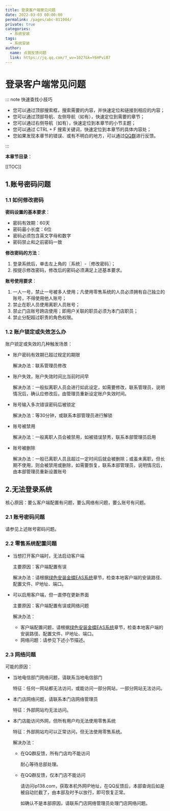 ```yaml
---
title: 登录客户端常见问题
date: 2022-03-03 00:00:00
permalink: /pages/abc-811004/
private: true
categories: 
  - 系统安装
tags: 
  - 系统安装
author: 
  name: 点我反馈问题
  link: https://jq.qq.com/?_wv=1027&k=Y6HPvi87
---
```



# 登录客户端常见问题

::: note 快速查找小技巧

- 您可以通过顶部搜索框，搜索需要的内容，并快速定位和链接到相应的内容；
- 您可以通过顶部导航、左侧导航（如有），快速定位到需要的章节；
- 您可以通过右侧导航（如有），快速定位到本章节的小节主题；
- 您可以通过 CTRL + F 搜索关键词，快速定位到本章节的具体内容处；
- 您如果发现本章节的错误、或有不明白的地方，可以通过[QQ群](https://jq.qq.com/?_wv=1027&k=Y6HPvi87)进行反馈。

:::

**本章节目录**：

[[TOC]]

## 1.账号密码问题

### 1.1 如何修改密码

**密码设置的基本要求**：

- 密码有效期：60天
- 密码最小长度：6位
- 密码必须包含英文字母和数字
- 密码禁止和之前密码一致

**修改密码的方法**：

1. 登录系统后，单击左上角的〖系统〗-〖修改密码〗；
2. 按提示修改密码，修改后的密码必须满足上述基本要求。

**账号使用要求**：

1. 一人一号，禁止一号被多人使用；凡使用零售系统的人员必须拥有自己独立的账号，不得使用他人账号；
2. 禁止在职人员使用离职人员账号；
3. 禁止门店账号跨店使用；即用户关联的职员必须为本门店职员；
4. 禁止分配超过职责的角色权限。

### 1.2 账户锁定或失效怎么办

账户锁定或失效的几种触发场景：

- 账户密码有效期已超过规定的期限

  解决办法：联系管理员修改

- 账户失效，账户失效时间比当前时间早

  解决办法：一般拟离职人员会进行如此设定，如需要修改，联系管理员，说明情况后，确认应修改后，由管理员重新设定账户失效时间。

- 账号输入多次错误密码后被锁定

  解决办法：等30分钟，或联系本部管理员进行解锁

- 账号被禁用

  解决办法：一般离职人员会被禁用，如被错误禁秀，联系本部管理员启用

- 账号被删除

  解决办法：一般已离职人员且超过一定时间后就会被删除；或虽未离职，但长期不使用，则会被禁用或删除，如需要恢复，联系本部管理员，说明情况后，由本部管理员重新设置账号




## 2.无法登录系统

核心原因：要么客户端配置有问题，要么网络有问题，要么账号有问题。

### 2.1 账号密码问题

请参见上述账号密码问题。

### 2.2 零售系统配置问题

- 当想打开客户端时，无法启动客户端

  主要原因：客户端配置有误

  解决办法：请根据[绿色安装金蝶EAS系统](/pages/abc-811002/)章节，检查本地客户端的安装路径、配置文件、IP地址、端口。

- 可以启用客户端，但一直停在更新界面

  主要原因：客户端配置有误或网络问题

  解决办法：

  - 客户端配置问题，请根据[绿色安装金蝶EAS系统](/pages/abc-811002/)章节，检查本地客户端的安装路径、配置文件、IP地址、端口。
  - 网络问题：请参见下述小节描述。

### 2.3 网络问题

可能的原因：

- 当地电信部门网络问题，请联系当地电信部门

  特征：任何一网站都无法访问，或能访问一部分网站，一部分网站无法访问。

- 本门店网络问题，请联系本门店网络管理员

  特征：外部网站均无法访问。

- 本门店能访问外网，但所有用户均无法使用零售系统

  特征：外部网站均可以正常访问，但无法使用零售系统。

  解决办法：

  - 在QQ群反馈，所有门店均不能访问

    耐心等待总部处理。

  - 在QQ群反馈，仅本门店不能访问

    请访问ip138.com，获取本机外网IP地址，在QQ反馈后，本部查询后如是被自动拦截了，由本部及时予以放行，即可恢复正常。

    如确认不是本部原因，请联系门店网络管理员处理门店网络问题。



